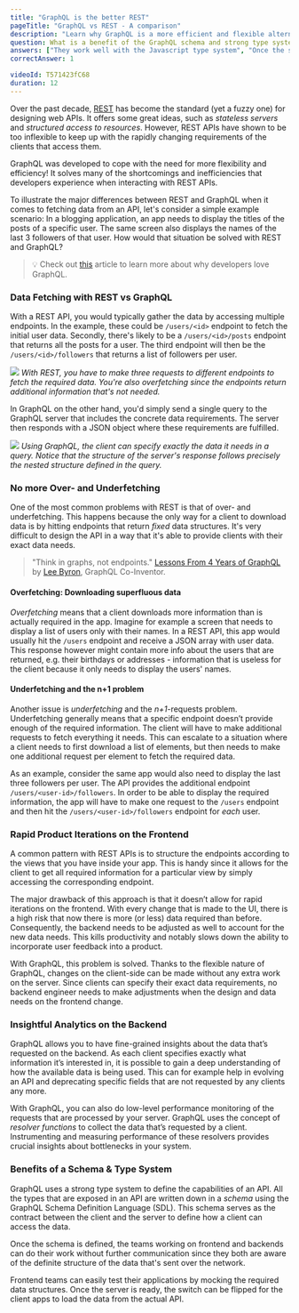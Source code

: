 ```yaml
---
title: "GraphQL is the better REST"
pageTitle: "GraphQL vs REST - A comparison"
description: "Learn why GraphQL is a more efficient and flexible alternative to REST APIs. It has a strong type system and avoids frontend issues like over- and underfetching."
question: What is a benefit of the GraphQL schema and strong type system?
answers: ["They work well with the Javascript type system", "Once the schema is defined, frontend and backend teams can work independently from one another", "It solves the n+1 request problem", "Trick question: GraphQL doesn't have a type system"]
correctAnswer: 1

videoId: T571423fC68
duration: 12
---
```


Over the past decade, [REST](https://en.wikipedia.org/wiki/Representational_state_transfer) has become the standard (yet a fuzzy one) for designing web APIs. It offers some great ideas, such as *stateless servers* and *structured access to resources*. However, REST APIs have shown to be too inflexible to keep up with the rapidly changing requirements of the clients that access them.

GraphQL was developed to cope with the need for more flexibility and efficiency! It solves many of the shortcomings and inefficiencies that developers experience when interacting with REST APIs.

To illustrate the major differences between REST and GraphQL when it comes to fetching data from an API, let's consider a simple example scenario: In a blogging application, an app needs to display the titles of the posts of a specific user. The same screen also displays the names of the last 3 followers of that user. How would that situation be solved with REST and GraphQL?

> 💡 Check out [this](https://www.prisma.io/blog/top-5-reasons-to-use-graphql-b60cfa683511/) article to learn more about why developers love GraphQL.

### Data Fetching with REST vs GraphQL

With a REST API, you would typically gather the data by accessing multiple endpoints. In the example, these could be `/users/<id>` endpoint to fetch the initial user data. Secondly, there's likely to be a `/users/<id>/posts` endpoint that returns all the posts for a user. The third endpoint will then be the `/users/<id>/followers` that returns a list of followers per user.

![](http://imgur.com/VIWd5I5.png)
*With REST, you have to make three requests to different endpoints to fetch the required data. You're also _overfetching_ since the endpoints return additional information that's not needed.*

In GraphQL on the other hand, you'd simply send a single query to the GraphQL server that includes the concrete data requirements. The server then responds with a JSON object where these requirements are fulfilled.

![](http://imgur.com/uY50GHz.png)
*Using GraphQL, the client can specify exactly the data it needs in a _query_. Notice that the _structure_ of the server's response follows precisely the nested structure defined in the query.*

### No more Over- and Underfetching

One of the most common problems with REST is that of over- and underfetching. This happens because the only way for a client to download data is by hitting endpoints that return _fixed_ data structures. It's very difficult to design the API in a way that it's able to provide clients with their exact data needs.

> "Think in graphs, not endpoints." [Lessons From 4 Years of GraphQL](http://www.graphql.com/articles/4-years-of-graphql-lee-byron) by [Lee Byron](https://twitter.com/leeb), GraphQL Co-Inventor.

#### Overfetching: Downloading superfluous data

*Overfetching* means that a client downloads more information than is actually required in the app. Imagine for example a screen that needs to display a list of users only with their names. In a REST API, this app would usually hit the `/users` endpoint and receive a JSON array with user data. This response however might contain more info about the users that are returned, e.g. their birthdays or addresses - information that is useless for the client because it only needs to display the users' names. 

#### Underfetching and the n+1 problem

Another issue is *underfetching* and the *n+1*-requests problem. Underfetching generally means that a specific endpoint doesn’t provide enough of the required information. The client will have to make additional requests to fetch everything it needs. This can escalate to a situation where a client needs to first download a list of elements, but then needs to make one additional request per element to fetch the required data.

As an example, consider the same app would also need to display the last three followers per user. The API provides the additional endpoint `/users/<user-id>/followers`. In order to be able to display the required information, the app will have to make one request to the `/users` endpoint and then hit the `/users/<user-id>/followers` endpoint for _each_ user. 

### Rapid Product Iterations on the Frontend

A common pattern with REST APIs is to structure the endpoints according to the views that you have inside your app. This is handy since it allows for the client to get all required information for a particular view by simply accessing the corresponding endpoint.

The major drawback of this approach is that it doesn’t allow for rapid iterations on the frontend. With every change that is made to the UI, there is a high risk that now there is more (or less) data required than before. Consequently, the backend needs to be adjusted as well to account for the new data needs. This kills productivity and notably slows down the ability to incorporate user feedback into a product. 

With GraphQL, this problem is solved. Thanks to the flexible nature of GraphQL, changes on the client-side can be made without any extra work on the server. Since clients can specify their exact data requirements, no backend engineer needs to make adjustments when the design and data needs on the frontend change.

### Insightful Analytics on the Backend

GraphQL allows you to have fine-grained insights about the data that’s requested on the backend. As each client specifies exactly what information it’s interested in, it is possible to gain a deep understanding of how the available data is being used. This can for example help in evolving an API and deprecating specific fields that are not requested by any clients any more.

With GraphQL, you can also do low-level performance monitoring of the requests that are processed by your server. GraphQL uses the concept of *resolver functions* to collect the data that’s requested by a client. Instrumenting and measuring performance of these resolvers provides crucial insights about bottlenecks in your system. 

### Benefits of a Schema & Type System

GraphQL uses a strong type system to define the capabilities of an API. All the types that are exposed in an API are written down in a *schema* using the GraphQL Schema Definition Language (SDL). This schema serves as the contract between the client and the server to define how a client can access the data.

Once the schema is defined, the teams working on frontend and backends can do their work without further communication since they both are aware of the definite structure of the data that's sent over the network. 

Frontend teams can easily test their applications by mocking the required data structures. Once the server is ready, the switch can be flipped for the client apps to load the data from the actual API.



